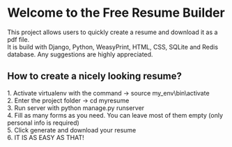 <h1>Welcome to the Free Resume Builder</h1>
This project allows users to quickly create a resume and download it as a pdf file. <br>
It is build with Django, Python, WeasyPrint, HTML, CSS, SQLite and Redis database. Any suggestions are highly appreciated.

<h2>How to create a nicely looking resume?</h2>
1. Activate virtualenv with the command -> source my_env\bin\activate <br>
2. Enter the project folder -> cd myresume <br>
3. Run server with python manage.py runserver <br>
4. Fill as many forms as you need. You can leave most of them empty (only personal info is required) <br>
5. Click generate and download your resume <br>
6. IT IS AS EASY AS THAT! <br>
